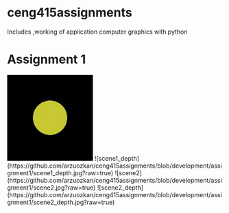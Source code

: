 # ceng415assignments
Includes ,working of application computer graphics with python
# Assignment 1

<img alt="scene1" src="https://github.com/arzuozkan/ceng415assignments/blob/development/assignment1/scene1.jpg" width=200px>
![scene1_depth](https://github.com/arzuozkan/ceng415assignments/blob/development/assignment1/scene1_depth.jpg?raw=true)
![scene2](https://github.com/arzuozkan/ceng415assignments/blob/development/assignment1/scene2.jpg?raw=true)
![scene2_depth](https://github.com/arzuozkan/ceng415assignments/blob/development/assignment1/scene2_depth.jpg?raw=true)

